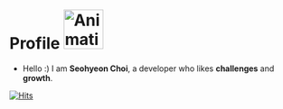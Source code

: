 # Profile <img src="https://github.com/candosh/candosh/assets/104755384/c5b49a8a-a519-4065-9ef0-913330e448a6" width="70" alt="Animation Cat">
- Hello :) I am <b>Seohyeon Choi</b>, a developer who likes <b>challenges</b> and <b>growth</b>.


[![Hits](https://hits.seeyoufarm.com/api/count/incr/badge.svg?url=https%3A%2F%2Fgithub.com%2Fcandosh%2Fhit-counter&count_bg=%23FF98C8&title_bg=%23555555&icon=baidu.svg&icon_color=%23E7E7E7&title=cat+paws&edge_flat=false)](https://hits.seeyoufarm.com)
